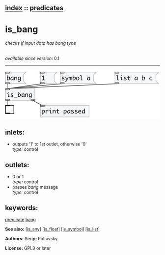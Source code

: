 [index](index.html) :: [predicates](category_predicates.html)
---

# is_bang

###### checks if input data has *bang* type

*available since version:* 0.1

---




[![example](../examples/img/is_bang.jpg)](../examples/pd/is_bang.pd)









## inlets:

* outputs &#39;1&#39; to 1st outlet, otherwise &#39;0&#39;<br>
_type:_ control



## outlets:

* 0 or 1<br>
_type:_ control
* passes *bang* message<br>
_type:_ control



## keywords:

[predicate](keywords/predicate.html)
[bang](keywords/bang.html)



**See also:**
[\[is_any\]](is_any.html)
[\[is_float\]](is_float.html)
[\[is_symbol\]](is_symbol.html)
[\[is_list\]](is_list.html)




**Authors:** Serge Poltavsky




**License:** GPL3 or later





